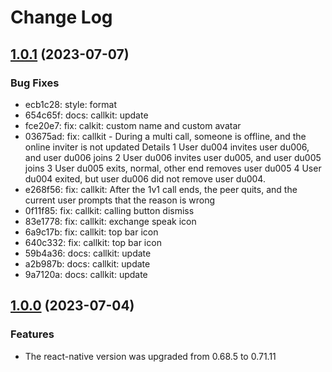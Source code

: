 # Change Log

## [1.0.1](https://github.com/AgoraIO-Usecase/AgoraChat-UIKit-rn/compare/callkit@1.0.0...callkit@1.0.1) (2023-07-07)

### Bug Fixes

- ecb1c28: style: format
- 654c65f: docs: callkit: update
- fce20e7: fix: calkit: custom name and custom avatar
- 03675ad: fix: callkit - During a multi call, someone is offline, and the online inviter is not updated
  Details
  1 User du004 invites user du006, and user du006 joins
  2 User du006 invites user du005, and user du005 joins
  3 User du005 exits, normal, other end removes user du005
  4 User du004 exited, but user du006 did not remove user du004.
- e268f56: fix: callkit: After the 1v1 call ends, the peer quits, and the current user prompts that the reason is wrong
- 0f11f85: fix: callkit: calling button dismiss
- 83e1778: fix: callkit: exchange speak icon
- 6a9c17b: fix: callkit: top bar icon
- 640c332: fix: callkit: top bar icon
- 59b4a36: docs: callkit: update
- a2b987b: docs: callkit: update
- 9a7120a: docs: callkit: update

## [1.0.0](https://github.com/AgoraIO-Usecase/AgoraChat-UIKit-rn/releases/tag/callkit@1.0.0) (2023-07-04)

### Features

- The react-native version was upgraded from 0.68.5 to 0.71.11
